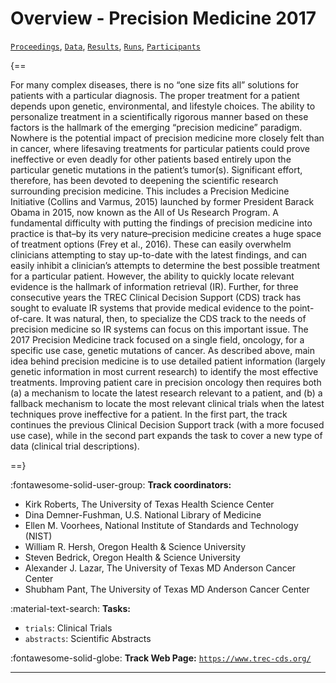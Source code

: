 # Overview - Precision Medicine 2017

[`Proceedings`](./proceedings.md), [`Data`](./data.md), [`Results`](./results.md), [`Runs`](./runs.md), [`Participants`](./participants.md)

{==

For many complex diseases, there is no “one size fits all” solutions for patients with a particular diagnosis. The proper treatment for a patient depends upon genetic, environmental, and lifestyle choices. The ability to personalize treatment in a scientifically rigorous manner based on these factors is the hallmark of the emerging “precision medicine” paradigm. Nowhere is the potential impact of precision medicine more closely felt than in cancer, where lifesaving treatments for particular patients could prove ineffective or even deadly for other patients based entirely upon the particular genetic mutations in the patient’s tumor(s). Significant effort, therefore, has been devoted to deepening the scientific research surrounding precision medicine. This includes a Precision Medicine Initiative (Collins and Varmus, 2015) launched by former President Barack Obama in 2015, now known as the All of Us Research Program. A fundamental difficulty with putting the findings of precision medicine into practice is that–by its very nature–precision medicine creates a huge space of treatment options (Frey et al., 2016). These can easily overwhelm clinicians attempting to stay up-to-date with the latest findings, and can easily inhibit a clinician’s attempts to determine the best possible treatment for a particular patient. However, the ability to quickly locate relevant evidence is the hallmark of information retrieval (IR). Further, for three consecutive years the TREC Clinical Decision Support (CDS) track has sought to evaluate IR systems that provide medical evidence to the point-of-care. It was natural, then, to specialize the CDS track to the needs of precision medicine so IR systems can focus on this important issue. The 2017 Precision Medicine track focused on a single field, oncology, for a specific use case, genetic mutations of cancer. As described above, main idea behind precision medicine is to use detailed patient information (largely genetic information in most current research) to identify the most effective treatments. Improving patient care in precision oncology then requires both (a) a mechanism to locate the latest research relevant to a patient, and (b) a fallback mechanism to locate the most relevant clinical trials when the latest techniques prove ineffective for a patient. In the first part, the track continues the previous Clinical Decision Support track (with a more focused use case), while in the second part expands the task to cover a new type of data (clinical trial descriptions).

==}

:fontawesome-solid-user-group: **Track coordinators:**

- Kirk Roberts, The University of Texas Health Science Center 
- Dina Demner-Fushman, U.S. National Library of Medicine 
- Ellen M. Voorhees, National Institute of Standards and Technology (NIST) 
- William R. Hersh, Oregon Health & Science University 
- Steven Bedrick, Oregon Health & Science University 
- Alexander J. Lazar, The University of Texas MD Anderson Cancer Center 
- Shubham Pant, The University of Texas MD Anderson Cancer Center 

:material-text-search: **Tasks:**

- `trials`: Clinical Trials 
- `abstracts`: Scientific Abstracts 

:fontawesome-solid-globe: **Track Web Page:** [`https://www.trec-cds.org/`](https://www.trec-cds.org/) 

---

